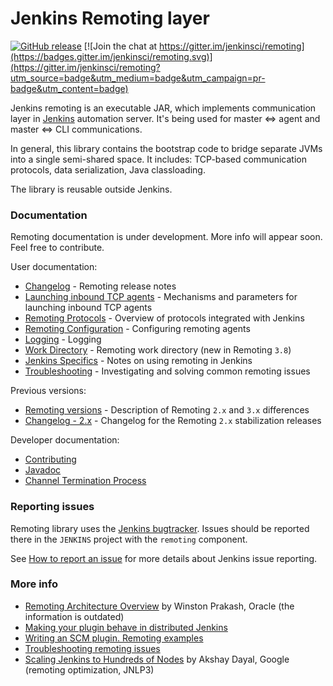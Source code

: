 Jenkins Remoting layer
====

[![GitHub release](https://img.shields.io/github/release/jenkinsci/remoting.svg?label=changelog)](https://github.com/jenkinsci/remoting/releases/latest)
[![Join the chat at https://gitter.im/jenkinsci/remoting](https://badges.gitter.im/jenkinsci/remoting.svg)](https://gitter.im/jenkinsci/remoting?utm_source=badge&utm_medium=badge&utm_campaign=pr-badge&utm_content=badge)

Jenkins remoting is an executable JAR, 
which implements communication layer in [Jenkins](https://jenkins.io) automation server. 
It's being used for master <=> agent and master <=> CLI communications.

In general, this library contains the bootstrap code to bridge separate JVMs into a single semi-shared space.
It includes: TCP-based communication protocols, data serialization, Java classloading.

The library is reusable outside Jenkins.



### Documentation

Remoting documentation is under development.
More info will appear soon.
Feel free to contribute.

User documentation:

* [Changelog](CHANGELOG.md) - Remoting release notes
* [Launching inbound TCP agents](docs/tcpAgent.md) - Mechanisms and parameters for launching inbound TCP agents
* [Remoting Protocols](docs/protocols.md) - Overview of protocols integrated with Jenkins
* [Remoting Configuration](docs/configuration.md) - Configuring remoting agents
* [Logging](docs/logging.md) - Logging
* [Work Directory](docs/workDir.md) - Remoting work directory (new in Remoting `3.8`)
* [Jenkins Specifics](docs/jenkins-specifics.md) - Notes on using remoting in Jenkins
* [Troubleshooting](docs/troubleshooting.md) - Investigating and solving common remoting issues

Previous versions:

* [Remoting versions](docs/versions.md) - Description of Remoting `2.x` and `3.x` differences
* [Changelog - 2.x](CHANGELOG-2.x.md) - Changelog for the Remoting `2.x` stabilization releases

Developer documentation:

* [Contributing](CONTRIBUTING.md)
* [Javadoc](http://javadoc.jenkins.io/component/remoting/)
* [Channel Termination Process](docs/close.md)

### Reporting issues

Remoting library uses the [Jenkins bugtracker](https://issues.jenkins-ci.org).
Issues should be reported there in the <code>JENKINS</code> project with the <code>remoting</code> component.

See [How to report an issue](https://wiki.jenkins-ci.org/display/JENKINS/How+to+report+an+issue) for more details about Jenkins issue reporting.

### More info

* [Remoting Architecture Overview](http://hudson-ci.org/docs/HudsonArch-Remoting.pdf) 
by Winston Prakash, Oracle (the information is outdated)
* [Making your plugin behave in distributed Jenkins](https://wiki.jenkins-ci.org/display/JENKINS/Making+your+plugin+behave+in+distributed+Jenkins)
* [Writing an SCM plugin. Remoting examples](https://wiki.jenkins-ci.org/display/JENKINS/Remoting)
* [Troubleshooting remoting issues](https://wiki.jenkins-ci.org/display/JENKINS/Remoting+issue)
* [Scaling Jenkins to Hundreds of Nodes](https://www.youtube.com/watch?v=9-DUVroz7yk) 
by Akshay Dayal, Google (remoting optimization, JNLP3)
